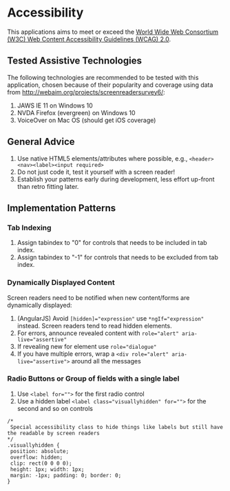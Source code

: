 # Accessibility

This applications aims to meet or exceed the [World Wide Web Consortium (W3C) Web Content Accessibility Guidelines (WCAG) 2.0](https://www.w3.org/TR/WCAG20/).

## Tested Assistive Technologies

The following technologies are recommended to be tested with this application, chosen because of their popularity and coverage using data from http://webaim.org/projects/screenreadersurvey6/:

1. JAWS IE 11 on Windows 10
2. NVDA Firefox (evergreen) on Windows 10 
3. VoiceOver on Mac OS (should get iOS coverage)

## General Advice

1. Use native HTML5 elements/attributes where possible, e.g., `<header><nav><label><input required>`
1. Do not just code it, test it yourself with a screen reader!
1. Establish your patterns early during development, less effort up-front than retro fitting later.

## Implementation Patterns

### Tab Indexing

1. Assign tabindex to "0" for controls that needs to be included in tab index.
1. Assign tabindex to "-1" for controls that needs to be excluded from tab index.

### Dynamically Displayed Content

Screen readers need to be notified when new content/forms are dynamically displayed:

1. (AngularJS) Avoid `[hidden]="expression"` use `*ngIf="expression"` instead.  Screen readers tend to read hidden elements.
1. For errors, announce revealed content with `role="alert" aria-live="assertive"`
1. If revealing new for element use  `role="dialogue"`
1. If you have multiple errors, wrap a `<div role="alert" aria-live="assertive">` around all the messages


### Radio Buttons or Group of fields with a single label 

1. Use `<label for="">` for the first radio control
1. Use a hidden label `<label class="visuallyhidden" for="">` for the second and so on controls
 
 ```
/*
  Special accessibility class to hide things like labels but still have the readable by screen readers
 */
.visuallyhidden {
  position: absolute;
  overflow: hidden;
  clip: rect(0 0 0 0);
  height: 1px; width: 1px;
  margin: -1px; padding: 0; border: 0;
}
```


